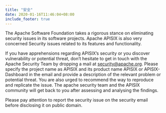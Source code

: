 ```yaml
---
title: "安全"
date: 2020-01-16T11:46:04+08:00
include_footer: true
---
```


<div class="security">
  <p>The Apache Software Foundation takes a rigorous stance on eliminating security issues in its software projects. Apache APISIX is also very concerned Security issues related to its features and functionality.</p>

  <p>If you have apprehensions regarding APISIX’s security or you discover vulnerability or potential threat, don’t hesitate to get in touch with the Apache Security Team by dropping a mail at <a href="mailto:security@apache.org">security@apache.org</a>. Please specify the project name as APISIX and its product name APISIX or APISIX-Dashboard in the email and provide a description of the relevant problem or potential threat. You are also urged to recommend the way to reproduce and replicate the issue. The apache security team and the APISIX community will get back to you after assessing and analysing the findings.</p>

  <p>Please pay attention to report the security issue on the security email before disclosing it on public domain.</p>
</div>